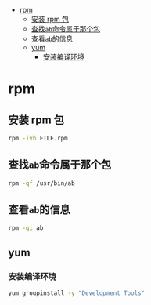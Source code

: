 
<!-- vim-markdown-toc GFM -->

* [rpm](#rpm)
    * [安装 rpm 包](#安装-rpm-包)
    * [查找`ab`命令属于那个包](#查找ab命令属于那个包)
    * [查看`ab`的信息](#查看ab的信息)
    * [yum](#yum)
        * [安装编译环境](#安装编译环境)

<!-- vim-markdown-toc -->
# rpm

## 安装 rpm 包

```sh
rpm -ivh FILE.rpm
```

## 查找`ab`命令属于那个包

```sh
rpm -qf /usr/bin/ab
```

## 查看`ab`的信息

```sh
rpm -qi ab
```
## yum

### 安装编译环境
```sh
yum groupinstall -y "Development Tools"
```


